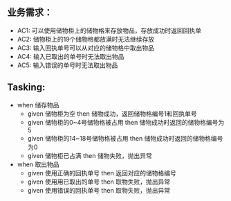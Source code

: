 ## 业务需求：
- AC1: 可以使用储物柜上的储物格来存放物品，存放成功时返回回执单
- AC2: 储物柜上的19个储物格都放满时无法继续存放
- AC3: 输入回执单号可以从对应的储物格中取出物品
- AC4: 输入已取出的单号时无法取出物品
- AC5: 输入错误的单号时无法取出物品

## Tasking:
- when 储存物品
    - given 储物柜为空 then 储物成功，返回储物格编号1和回执单号
    - given 储物柜的0~4号储物格被占用 then 储物成功时返回的储物格编号为5
    - given 储物柜的14~18号储物格被占用 then 储物成功时返回的储物格编号为0
    - given 储物柜已占满 then 储物失败，抛出异常
- when 取出物品
    - given 使用正确的回执单号 then 返回对应的储物格编号
    - given 使用用已取出的单号 then 取物失败，抛出异常
    - given 使用错误的回执单号 then 取物失败，抛出异常
